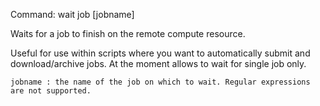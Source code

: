 Command:	wait job [jobname]

Waits for a job to finish on the remote compute resource. 

Useful for use within scripts where you want to automatically submit and download/archive jobs. At the moment allows to wait for single job only.

    jobname	: the name of the job on which to wait. Regular expressions are not supported.
